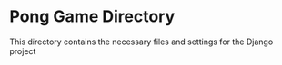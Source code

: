# Pong Game Directory

This directory contains the necessary files and settings for the Django project